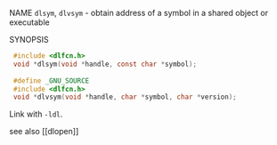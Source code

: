 NAME
       `dlsym`, `dlvsym` - obtain address of a symbol in a shared object or executable

SYNOPSIS
```c
 #include <dlfcn.h>
 void *dlsym(void *handle, const char *symbol);
 
 #define _GNU_SOURCE
 #include <dlfcn.h>
 void *dlvsym(void *handle, char *symbol, char *version);
```

Link with `-ldl`.


see also [[dlopen]]

